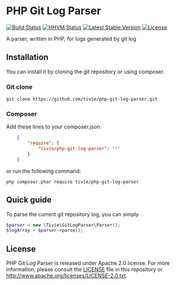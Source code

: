 PHP Git Log Parser
==================
[![Build Status](https://travis-ci.org/tivie/php-git-log-parser.svg)](https://travis-ci.org/tivie/php-git-log-parser) [![HHVM Status](http://hhvm.h4cc.de/badge/tivie/php-git-log-parser.svg)](http://hhvm.h4cc.de/package/tivie/php-git-log-parser) [![Latest Stable Version](https://poser.pugx.org/tivie/php-git-log-parser/v/stable.svg)](https://packagist.org/packages/tivie/php-git-log-parser) [![License](https://poser.pugx.org/tivie/php-git-log-parser/license.svg)](https://packagist.org/packages/tivie/php-git-log-parser) 

A parser, written in PHP, for logs generated by git log

## Installation
You can install it by cloning the git repository or using composer.

### Git clone

    git clone https://github.com/tivie/php-git-log-parser.git

### Composer
Add these lines to your composer.json:
```json
    {
        "require": {
            "tivie/php-git-log-parser": "*"
        }
    }
```
or run the following command:

    php composer.phar require tivie/php-git-log-parser

## Quick guide
To parse the current git repository log, you can simply

```php
$parser = new \Tivie\GitLogParser\Parser();
$logArray = $parser->parse();
```

## License
PHP Git Log Parser is released under Apache 2.0 license. For more information, please consult the [LICENSE](https://github.com/tivie/php-git-log-parser/blob/master/LICENSE) file in this repository or http://www.apache.org/licenses/LICENSE-2.0.txt.
